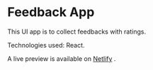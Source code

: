 # Feedback App

This UI app is to collect feedbacks with ratings.

Technologies used: React.

A live preview is available on [Netlify](https://poetic-crumble-3b88e2.netlify.app) .
